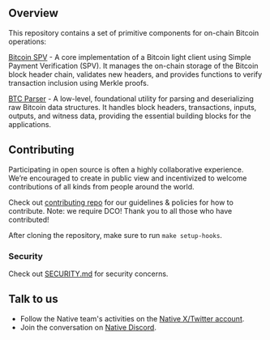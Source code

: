 <!-- markdownlint-disable MD041 -->
<!-- markdownlint-disable MD013 -->

<!-- ![Logo!](assets/logo.png) -->

## Overview 

This repository contains a set of primitive components for on-chain Bitcoin operations:

[Bitcoin SPV](./packages/bitcoin_spv) - A core implementation of a Bitcoin light client using Simple Payment Verification (SPV). It manages the on-chain storage of the Bitcoin block header chain, validates new headers, and provides functions to verify transaction inclusion using Merkle proofs.

[BTC Parser](./packages/btc_parser) - A low-level, foundational utility for parsing and deserializing raw Bitcoin data structures. It handles block headers, transactions, inputs, outputs, and witness data, providing the essential building blocks for the applications.

## Contributing

Participating in open source is often a highly collaborative experience. We’re encouraged to create in public view and incentivized to welcome contributions of all kinds from people around the world.

Check out [contributing repo](https://github.com/gonative-cc/contributig) for our guidelines & policies for how to contribute. Note: we require DCO! Thank you to all those who have contributed!

After cloning the repository, make sure to run `make setup-hooks`.

### Security

Check out [SECURITY.md](./SECURITY.md) for security concerns.

## Talk to us

-   Follow the Native team's activities on the [Native X/Twitter account](https://x.com/NativeNetwork).
-   Join the conversation on [Native Discord](https://discord.gg/gonative).
